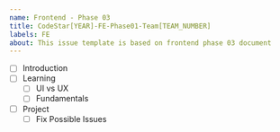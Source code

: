 ```yaml
---
name: Frontend - Phase 03
title: CodeStar[YEAR]-FE-Phase01-Team[TEAM_NUMBER]
labels: FE
about: This issue template is based on frontend phase 03 document
---
```


-   [ ] Introduction
-   [ ] Learning
    -   [ ] UI vs UX
    -   [ ] Fundamentals
-   [ ] Project
    -   [ ] Fix Possible Issues
